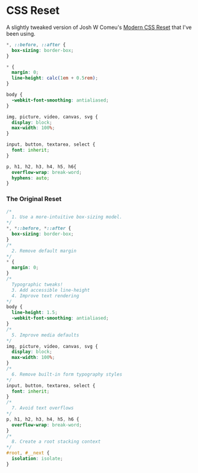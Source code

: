 # CSS Reset

A slightly tweaked version of Josh W Comeu's [Modern CSS Reset](https://www.joshwcomeau.com/css/custom-css-reset/) that I've been using.

``` css
*, ::before, ::after {
  box-sizing: border-box;
}

* {
  margin: 0;
  line-height: calc(1em + 0.5rem);
}

body {
  -webkit-font-smoothing: antialiased;
}

img, picture, video, canvas, svg {
  display: block;
  max-width: 100%;
}

input, button, textarea, select {
  font: inherit;
}

p, h1, h2, h3, h4, h5, h6{
  overflow-wrap: break-word;
  hyphens: auto;
}
```

### The Original Reset

``` css
/*
  1. Use a more-intuitive box-sizing model.
*/
*, *::before, *::after {
  box-sizing: border-box;
}
/*
  2. Remove default margin
*/
* {
  margin: 0;
}
/*
  Typographic tweaks!
  3. Add accessible line-height
  4. Improve text rendering
*/
body {
  line-height: 1.5;
  -webkit-font-smoothing: antialiased;
}
/*
  5. Improve media defaults
*/
img, picture, video, canvas, svg {
  display: block;
  max-width: 100%;
}
/*
  6. Remove built-in form typography styles
*/
input, button, textarea, select {
  font: inherit;
}
/*
  7. Avoid text overflows
*/
p, h1, h2, h3, h4, h5, h6 {
  overflow-wrap: break-word;
}
/*
  8. Create a root stacking context
*/
#root, #__next {
  isolation: isolate;
}
```
